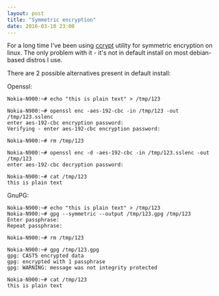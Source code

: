 ```yaml
---
layout: post
title: "Symmetric encryption"
date: 2016-03-10 23:00
---
```


For a long time I've been using [ccrypt](http://ccrypt.sourceforge.net/) utility for symmetric
encryption on linux. The only problem with it - it's not in default install on most debian-based
distros I use.

There are 2 possible alternatives present in default install:

Openssl:

~~~
Nokia-N900:~# echo "this is plain text" > /tmp/123

Nokia-N900:~# openssl enc -aes-192-cbc -in /tmp/123 -out /tmp/123.sslenc
enter aes-192-cbc encryption password:
Verifying - enter aes-192-cbc encryption password:

Nokia-N900:~# rm /tmp/123

Nokia-N900:~# openssl enc -d -aes-192-cbc -in /tmp/123.sslenc -out /tmp/123
enter aes-192-cbc decryption password:

Nokia-N900:~# cat /tmp/123
this is plain text
~~~

GnuPG:

~~~
Nokia-N900:~# echo "this is plain text" > /tmp/123
Nokia-N900:~# gpg --symmetric --output /tmp/123.gpg /tmp/123 
Enter passphrase: 
Repeat passphrase:

Nokia-N900:~# rm /tmp/123

Nokia-N900:~# gpg /tmp/123.gpg 
gpg: CAST5 encrypted data
gpg: encrypted with 1 passphrase
gpg: WARNING: message was not integrity protected

Nokia-N900:~# cat /tmp/123
this is plain text
~~~

